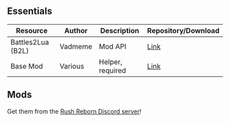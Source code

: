 ## Essentials

| Resource          | Author  | Description      | Repository/Download                                                                              |
|-------------------|---------|------------------|--------------------------------------------------------------------------------------------------|
| Battles2Lua (B2L) | Vadmeme | Mod API          | [Link](https://cdn.discordapp.com/attachments/833495457111867423/934951118025404416/wininet.dll) |
| Base Mod          | Various | Helper, required | [Link](https://github.com/Round8/B2L-Base)                                                       |

## Mods
Get them from the [Rush Reborn Discord server](https://discord.gg/USpJnaaNap)!
